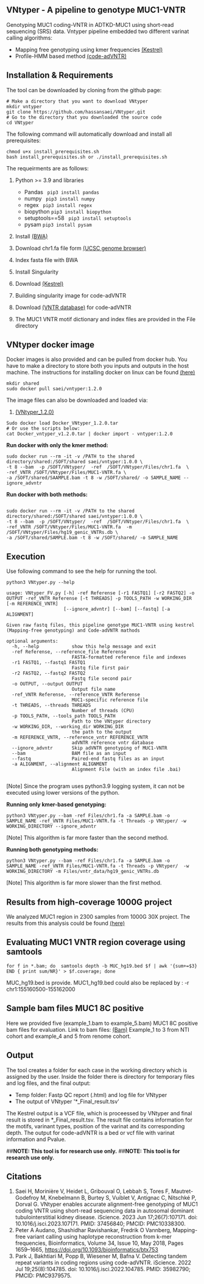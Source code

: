 ## VNtyper - A pipeline to genotype MUC1-VNTR 
Genotyping MUC1 coding-VNTR in ADTKD-MUC1 using short-read sequencing (SRS) data. Vntyper pipeline embedded two different varinat calling algorithms:
- Mapping free genotyping using kmer frequencies [(Kestrel)](https://github.com/paudano/kestrel)
- Profile-HMM based method [(code-adVNTR)](https://github.com/mehrdadbakhtiari/adVNTR/tree/enhanced_hmm)

## Installation & Requirements
The tool can be downloaded by cloning from the github page:

```bashscript
# Make a directory that you want to download VNtyper
mkdir vntyper
git clone https://github.com/hassansaei/VNtyper.git
# Go to the directory that you downloaded the source code
cd VNtyper
```
The following command will automatically download and install all prerequisites:
```bashscrip
chmod u+x install_prerequisites.sh
bash install_prerequisites.sh or ./install_prerequisites.sh
```
The requeirments are as follows:
1. Python >= 3.9 and libraries
    - Pandas ``` pip3 install pandas```
    - numpy ``` pip3 install numpy```
    - regex ``` pip3 install regex```
    - biopython ``` pip3 install biopython ```
    - setuptools==58 ``` pip3 install setuptools```
    - pysam ``` pip3 install pysam ```

3. Install [(BWA)](https://bio-bwa.sourceforge.net/)
4. Download chr1.fa file form [(UCSC genome browser)](https://hgdownload.soe.ucsc.edu/goldenPath/hg19/chromosomes/chr1.fa.gz)
5. Index fasta file with BWA
6. Install Singularity
7. Download [(Kestrel)](https://github.com/paudano/kestrel)
8. Building singularity image for code-adVNTR
9. Download [(VNTR database)](https://cseweb.ucsd.edu/~mbakhtia/adVNTR/vntr_data_genic_loci.zip) for code-adVNTR
10. The MUC1 VNTR motif dictionary and index files are provided in the File directory

## VNtyper docker image

Docker images is also provided and can be pulled from docker hub. 
You have to make a directory to store both you inputs and outputs in the host machine.
The instructions for installing docker on linux can be found [(here)](https://docs.docker.com/desktop/install/linux-install/)

```bashscript
mkdir shared
sudo docker pull saei/vntyper:1.2.0
```
The image files can also be downloaded and loaded via:

1. [(VNtyper_1.2.0)](https://e.pcloud.link/publink/show?code=XZy1c2ZD1zvUV3wVcjm3Mi1coutBReA7vvX)

```bashscript
Sudo docker load Docker_VNtyper_1.2.0.tar
# Or use the scripts below:
cat Docker_vntyper_v1.2.0.tar | docker import - vntyper:1.2.0

```

__Run docker with only the kmer method:__

```bashscript
sudo docker run --rm -it -v /PATH to the shared directory/shared:/SOFT/shared saei/vntyper:1.0.0 \
-t 8 --bam  -p /SOFT/VNtyper/  -ref  /SOFT/VNtyper/Files/chr1.fa  \
-ref_VNTR /SOFT/VNtyper/Files/MUC1-VNTR.fa \
-a /SOFT/shared/SAAMPLE.bam -t 8 -w /SOFT/shared/ -o SAMPLE_NAME --ignore_advntr
```
__Run docker with both methods:__

```bashscript

sudo docker run --rm -it -v /PATH to the shared directory/shared:/SOFT/shared saei/vntyper:1.0.0 \
-t 8 --bam  -p /SOFT/VNtyper/  -ref  /SOFT/VNtyper/Files/chr1.fa  \
-ref_VNTR /SOFT/VNtyper/Files/MUC1-VNTR.fa  -m /SOFT/VNtyper/Files/hg19_genic_VNTRs.db \
-a /SOFT/shared/SAMPLE.bam -t 8 -w /SOFT/shared/ -o SAMPLE_NAME

```

## Execution
Use following command to see the help for running the tool.
```bashscript
python3 VNtyper.py --help 

usage: VNtyper_FV.py [-h] -ref Referense [-r1 FASTQ1] [-r2 FASTQ2] -o OUTPUT -ref_VNTR Referense [-t THREADS] -p TOOLS_PATH -w WORKING_DIR [-m REFERENCE_VNTR]
                     [--ignore_advntr] [--bam] [--fastq] [-a ALIGNMENT]

Given raw fastq files, this pipeline genotype MUC1-VNTR using kestrel (Mapping-free genotyping) and Code-adVNTR mathods

optional arguments:
  -h, --help            show this help message and exit
  -ref Referense, --reference_file Referense
                        FASTA-formatted reference file and indexes
  -r1 FASTQ1, --fastq1 FASTQ1
                        Fastq file first pair
  -r2 FASTQ2, --fastq2 FASTQ2
                        Fastq file second pair
  -o OUTPUT, --output OUTPUT
                        Output file name
  -ref_VNTR Referense, --reference_VNTR Referense
                        MUC1-specific reference file
  -t THREADS, --threads THREADS
                        Number of threads (CPU)
  -p TOOLS_PATH, --tools_path TOOLS_PATH
                        Path to the VNtyper directory
  -w WORKING_DIR, --working_dir WORKING_DIR
                        the path to the output
  -m REFERENCE_VNTR, --reference_vntr REFERENCE_VNTR
                        adVNTR reference vntr database
  --ignore_advntr       Skip adVNTR genotyping of MUC1-VNTR
  --bam                 BAM file as an input
  --fastq               Paired-end fastq files as an input
  -a ALIGNMENT, --alignment ALIGNMENT
                        Alignment File (with an index file .bai)


```
[Note] Since the program uses python3.9 logging system, it can not be executed using lower versions of the python.

__Running only kmer-based genotyping:__
```bashscript
python3 VNtyper.py --bam -ref Files/chr1.fa -a SAMPLE.bam -o SAMPLE_NAME -ref_VNTR Files/MUC1-VNTR.fa -t Threads -p VNtyper/ -w WORKING_DIRECTORY --ignore_advntr
```
[Note] This algorithm is far more faster than the second method. 

__Running both genotyping methods:__
```bashscript
python3 VNtyper.py --bam -ref Files/chr1.fa -a SAMPLE.bam -o SAMPLE_NAME -ref_VNTR Files/MUC1-VNTR.fa -t Threads -p VNtyper/  -w WORKING_DIRECTORY -m Files/vntr_data/hg19_genic_VNTRs.db
```
[Note] This algorithm is far more slower than the first method.

## Results from high-coverage 1000G project
We analyzed MUC1 region in 2300 samples from 1000G 30X project. The results from this analysis could be found [(here)](https://e.pcloud.link/publink/show?code=kZxlpjZEVQGRPuTSgRyYq3xOrs9hkWENpRX) 

## Evaluating MUC1 VNTR region coverage using samtools
```bashscript
for f in *.bam; do  samtools depth -b MUC_hg19.bed $f | awk '{sum+=$3} END { print sum/NR}' > $f.coverage; done
```
MUC_hg19.bed is provide. MUC1_hg19.bed could also be replaced by : -r chr1:155160500-155162000

## Sample bam files MUC1 8C positive 
Here we provided five (example_1.bam to example_5.bam) MUC1 8C positive bam files for evaluation.
Link to bam files: [(Bam)](https://e.pcloud.link/publink/show?code=kZGSejZWTuXKX6IQnzyD5yxpUJMNpiONMXk)
Example_1 to 3 from NTI cohort and example_4 and 5 from renome cohort.

## Output
The tool creates a folder for each case in the working directory which is assigned by the user. Inside the folder there is directory for temporary files and log files, and the final output:
- Temp folder: Fastp QC report (.html) and log file for VNtyper
- The output of VNtyper '*_Final_result.tsv'


The Kestrel output is a VCF file, which is proceessed by VNtyper and final result is stored in *_Final_result.tsv. The result file contains information for the motifs, varinant types, position of the varinat and its corresponding depth. The output for code-adVNTR is a bed or vcf file with varinat information and Pvalue.

##__NOTE: This tool is for research use only.__
##__NOTE: This tool is for research use only.__

## Citations
1. Saei H, Morinière V, Heidet L, Gribouval O, Lebbah S, Tores F, Mautret-Godefroy M, Knebelmann B, Burtey S, Vuiblet V, Antignac C, Nitschké P, Dorval G. VNtyper enables accurate alignment-free genotyping of MUC1 coding VNTR using short-read sequencing data in autosomal dominant tubulointerstitial kidney disease. iScience. 2023 Jun 17;26(7):107171. doi: 10.1016/j.isci.2023.107171. PMID: 37456840; PMCID: PMC10338300.
2. Peter A Audano, Shashidhar Ravishankar, Fredrik O Vannberg, Mapping-free variant calling using haplotype reconstruction from k-mer frequencies, Bioinformatics, Volume 34, Issue 10, May 2018, Pages 1659–1665, https://doi.org/10.1093/bioinformatics/btx753
3. Park J, Bakhtiari M, Popp B, Wiesener M, Bafna V. Detecting tandem repeat variants in coding regions using code-adVNTR. iScience. 2022 Jul 19;25(8):104785. doi: 10.1016/j.isci.2022.104785. PMID: 35982790; PMCID: PMC9379575.

